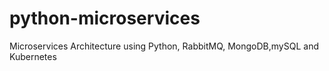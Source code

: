 # python-microservices
Microservices Architecture using Python, RabbitMQ, MongoDB,mySQL and Kubernetes
